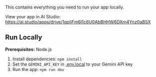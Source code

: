 

This contains everything you need to run your app locally.

View your app in AI Studio: https://ai.studio/apps/drive/1qpIiFm6I1c6U0AbBHHW6DXm4Ynz0aBSX

## Run Locally

**Prerequisites:**  Node.js


1. Install dependencies:
   `npm install`
2. Set the `GEMINI_API_KEY` in [.env.local](.env.local) to your Gemini API key
3. Run the app:
   `npm run dev`
